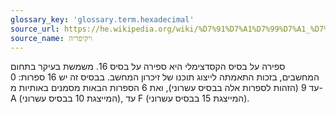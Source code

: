 ```yaml
---
glossary_key: 'glossary.term.hexadecimal'
source_url: https://he.wikipedia.org/wiki/%D7%91%D7%A1%D7%99%D7%A1_%D7%94%D7%A7%D7%A1%D7%93%D7%A6%D7%99%D7%9E%D7%9C%D7%99
source_name: ויקיפדיה
---
```


ספירה על בסיס הקסדצימלי היא ספירה על בסיס 16. משמשת בעיקר בתחום המחשבים, בזכות התאמתה לייצוג תוכנו של זיכרון המחשב. בבסיס זה יש 16 ספרות: 0 עד 9 (הזהות לספרות אלה בבסיס עשרוני), ואת 6 הספרות הבאות מסמנים באותיות מ-A (המייצגת 10 בבסיס עשרוני), עד F (המייצגת 15 בבסיס עשרוני).
